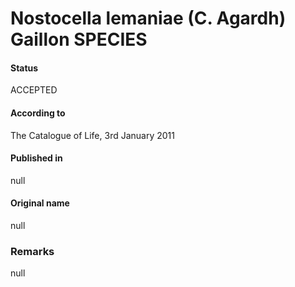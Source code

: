 # Nostocella lemaniae (C. Agardh) Gaillon SPECIES

#### Status
ACCEPTED

#### According to
The Catalogue of Life, 3rd January 2011

#### Published in
null

#### Original name
null

### Remarks
null